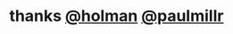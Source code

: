 # thanks [@holman](http://zachholman.com/2010/08/dotfiles-are-meant-to-be-forked/) [@paulmillr](https://github.com/paulmillr/dotfiles)

